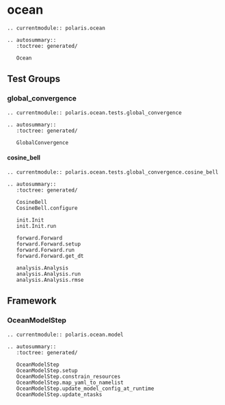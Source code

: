 # ocean

```{eval-rst}
.. currentmodule:: polaris.ocean

.. autosummary::
   :toctree: generated/

   Ocean
```

## Test Groups

### global_convergence

```{eval-rst}
.. currentmodule:: polaris.ocean.tests.global_convergence

.. autosummary::
   :toctree: generated/

   GlobalConvergence
```

#### cosine_bell

```{eval-rst}
.. currentmodule:: polaris.ocean.tests.global_convergence.cosine_bell

.. autosummary::
   :toctree: generated/

   CosineBell
   CosineBell.configure

   init.Init
   init.Init.run

   forward.Forward
   forward.Forward.setup
   forward.Forward.run
   forward.Forward.get_dt

   analysis.Analysis
   analysis.Analysis.run
   analysis.Analysis.rmse

```

## Framework

### OceanModelStep

```{eval-rst}
.. currentmodule:: polaris.ocean.model

.. autosummary::
   :toctree: generated/

   OceanModelStep
   OceanModelStep.setup
   OceanModelStep.constrain_resources
   OceanModelStep.map_yaml_to_namelist
   OceanModelStep.update_model_config_at_runtime
   OceanModelStep.update_ntasks
```
